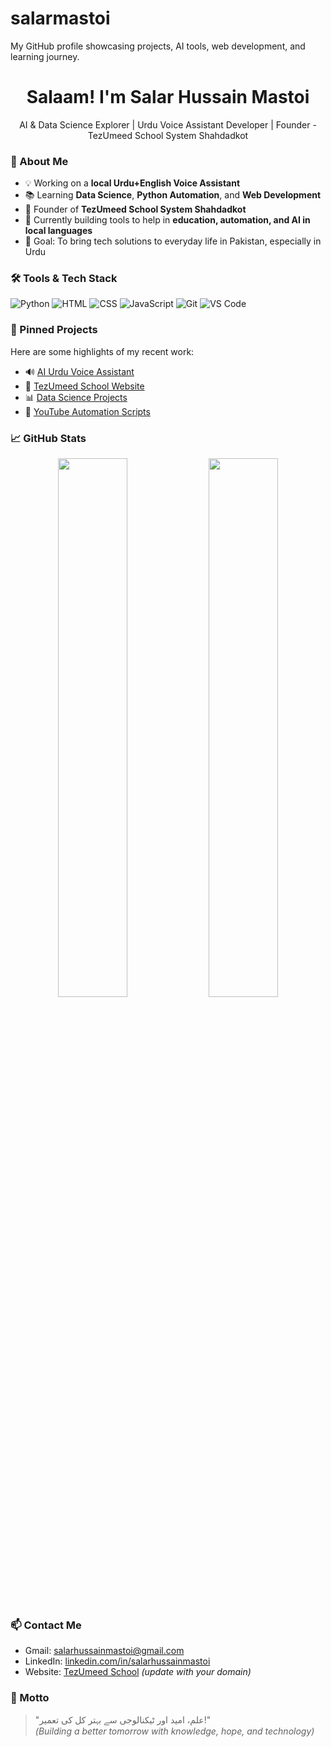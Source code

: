 # salarmastoi
My GitHub profile showcasing projects, AI tools, web development, and learning journey.

<h1 align="center"> Salaam! I'm Salar Hussain Mastoi </h1>
<p align="center"> AI & Data Science Explorer | Urdu Voice Assistant Developer | Founder - TezUmeed School System Shahdadkot</p>

### 🌟 About Me

- 💡 Working on a **local Urdu+English Voice Assistant**
- 📚 Learning **Data Science**, **Python Automation**, and **Web Development**
- 🏫 Founder of **TezUmeed School System Shahdadkot**
- 🔗 Currently building tools to help in **education, automation, and AI in local languages**
- 🎯 Goal: To bring tech solutions to everyday life in Pakistan, especially in Urdu

### 🛠️ Tools & Tech Stack

![Python](https://img.shields.io/badge/-Python-3776AB?logo=python&logoColor=white)
![HTML](https://img.shields.io/badge/-HTML5-E34F26?logo=html5&logoColor=white)
![CSS](https://img.shields.io/badge/-CSS3-1572B6?logo=css3&logoColor=white)
![JavaScript](https://img.shields.io/badge/-JavaScript-F7DF1E?logo=javascript&logoColor=black)
![Git](https://img.shields.io/badge/-Git-F05032?logo=git&logoColor=white)
![VS Code](https://img.shields.io/badge/-VSCode-007ACC?logo=visual-studio-code&logoColor=white)

### 📌 Pinned Projects

Here are some highlights of my recent work:

- 🔊 [AI Urdu Voice Assistant](https://github.com/username/ai-urdu-assistant)
- 🏫 [TezUmeed School Website](https://github.com/username/tezumeed-school)
- 📊 [Data Science Projects](https://github.com/username/data-science-projects)
- 🎥 [YouTube Automation Scripts](https://github.com/username/youtube-automation)

### 📈 GitHub Stats

<p align="center">
  <img src="https://github-readme-stats.vercel.app/api?username=salarhussainmastoi&show_icons=true&theme=tokyonight" width="47%" />
  <img src="https://github-readme-streak-stats.herokuapp.com/?user=salarhussainmastoi&theme=tokyonight" width="47%" />
</p>


### 📫 Contact Me

- Gmail: salarhussainmastoi@gmail.com  
- LinkedIn: [linkedin.com/in/salarhussainmastoi](https://linkedin.com/in/salarhussainmastoi)  
- Website: [TezUmeed School](https://your-link.com) *(update with your domain)*

### 💬 Motto

> "علم، امید اور ٹیکنالوجی سے بہتر کل کی تعمیر!"  
> *(Building a better tomorrow with knowledge, hope, and technology)*
